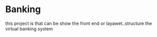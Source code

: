 # Banking
this project is that can be show the front end or layawet..structure the virtual banking system
